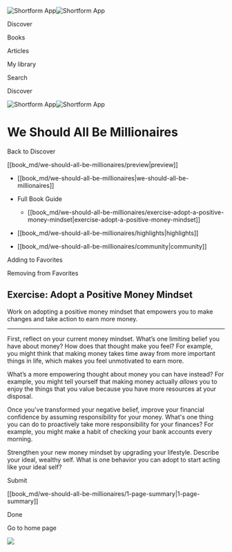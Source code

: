 ![Shortform App](/img/logo.36a2399e.svg)![Shortform App](/img/logo-dark.70c1b072.svg)

Discover

Books

Articles

My library

Search

Discover

![Shortform App](/img/logo.36a2399e.svg)![Shortform App](/img/logo-dark.70c1b072.svg)

# We Should All Be Millionaires

Back to Discover

[[book_md/we-should-all-be-millionaires/preview|preview]]

  * [[book_md/we-should-all-be-millionaires|we-should-all-be-millionaires]]
  * Full Book Guide

    * [[book_md/we-should-all-be-millionaires/exercise-adopt-a-positive-money-mindset|exercise-adopt-a-positive-money-mindset]]
  * [[book_md/we-should-all-be-millionaires/highlights|highlights]]
  * [[book_md/we-should-all-be-millionaires/community|community]]



Adding to Favorites 

Removing from Favorites 

## Exercise: Adopt a Positive Money Mindset

Work on adopting a positive money mindset that empowers you to make changes and take action to earn more money.

* * *

First, reflect on your current money mindset. What’s one limiting belief you have about money? How does that thought make you feel? For example, you might think that making money takes time away from more important things in life, which makes you feel unmotivated to earn more.

What’s a more empowering thought about money you can have instead? For example, you might tell yourself that making money actually _allows_ you to enjoy the things that you value because you have more resources at your disposal.

Once you've transformed your negative belief, improve your financial confidence by assuming responsibility for your money. What's one thing you can do to proactively take more responsibility for your finances? For example, you might make a habit of checking your bank accounts every morning.

Strengthen your new money mindset by upgrading your lifestyle. Describe your ideal, wealthy self. What is one behavior you can adopt to start acting like your ideal self?

Submit 

[[book_md/we-should-all-be-millionaires/1-page-summary|1-page-summary]]

Done

Go to home page 

![](https://bat.bing.com/action/0?ti=56018282&Ver=2&mid=73edad62-3f5f-4f3f-afec-e5883cb0651e&sid=72e6e650642c11eeb2dd2161d176fe8d&vid=72e70890642c11eeb72d79fe7b6df2c6&vids=0&msclkid=N&pi=0&lg=en-US&sw=800&sh=600&sc=24&nwd=1&tl=Shortform%20%7C%20Book&p=https%3A%2F%2Fwww.shortform.com%2Fapp%2Fbook%2Fwe-should-all-be-millionaires%2Fexercise-adopt-a-positive-money-mindset&r=&lt=1000&evt=pageLoad&sv=1&rn=689977)

